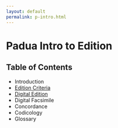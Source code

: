 ```yaml
---
layout: default
permalink: p-intro.html
---
```


# Padua Intro to Edition

## Table of Contents

* Introduction
* [Edition Criteria]({{site.baseurl}}/p-praxis.html)
* [Digital Edition]({{site.baseurl}}/edition/p.html)
* Digital Facsimile
* Concordance
* Codicology
* Glossary
